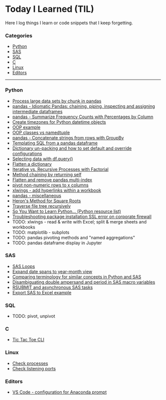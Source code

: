 # Today I Learned (TIL)
Here I log things I learn or code snippets that I keep forgetting.

### Categories
* [Python](#python)
* [SAS](#sas)
* [SQL](#sql)
* [C](#C)
* [Linux](#Linux)
* [Editors](#Editors)

---

### Python
- [Process large data sets by chunk in pandas](python/pandas-process-data-by-chunk.md)
- [pandas - Idiomatic Pandas: chaining, piping, inspecting and assigning intermediate dataframes](python/idiomatic-pandas.md)
- [pandas - Summarize Frequency Counts with Percentages by Column](python/pandas-show-frequency-counts-with-percent.md)
- [Create timezones for Python datetime objects](python/handle-timezones-in-python.md)
- [OOP example](python/oop-demo.md)
- [OOP classes vs namedtuple](python/oop-namedtuple.py)
- [pandas - Concatenate strings from rows with GroupBy](python/pandas-concat-strings-from-rows-with-groupby.md)
- [Templating SQL from a pandas dataframe](python/jinja-sql-template-from-dataframe.md)
- [Dictionary un-packing and how to set default and override configurations](python/dictionary-unpacking-for-configs.md)
- [Selecting data with df.query()](python/pandas-df-query.md)
- [Flatten a dictionary](python/flatten-dict.md)
- [Iterative vs. Recursive Processes with Factorial](python/recursion-factorial.md)
- [Method chaining by returning self](python/method-chaining.md)
- [Flatten and remove pandas multi-index](python/flatten-multi-index.md)
- [pivot non-numeric rows to x columns](python/pivot-non-numeric-to-x-fields.md)
- [xlwings - add hyperlinks within a workbook](python/xl-add-hyperlinks-in-workbook.md)
- [pandas - miscellaneous](python/pandas-misc.md)
- [Heron's Method for Square Roots](python/square_root.md)
- [Traverse file tree recursively](python/traverse-files.md)
- [So You Want to Learn Python... (Python resource list)](python/so-you-want-to-learn-python.md)
- [Troubleshooting package installation SSL error on corporate firewall](python/package-install-ssl-error.md)
- TODO: xlwings - read & write with Excel; split & merge sheets and workbooks
- TODO: matplotlib - subplots
- TODO: pandas pivoting methods and "named aggregations"
- TODO: pandas dataframe display in Jupyter

### SAS
- [SAS Loops](sas/sas-loops.md)
- [Expand date spans to year-month view](sas/expand-dates.md)
- [Comparing terminology for similar concepts in Python and SAS](sas/sas-vs-python-semantics.md)
- [Disambiguating double ampersand and period in SAS macro variables](sas/sas-syntax-double&&-periods.md)
- [RSUBMIT and asynchronous SAS tasks](sas/rsubmit_async.md)
- [Export SAS to Excel example](sas/export-sas-to-excel.md)

### SQL
- TODO: pivot, unpivot

### C
- [Tic Tac Toe CLI](c/ttt.c)

### Linux
- [Check processes](linux/check-processes.md)
- [Check listening ports](linux/check-listening-ports.md)

### Editors
- [VS Code - configuration for Anaconda prompt](editors/vs-code/settings.json)


